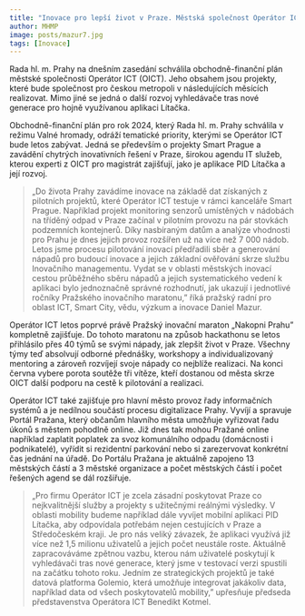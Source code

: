 ```yaml
---
title: "Inovace pro lepší život v Praze. Městská společnost Operátor ICT představila hlavní priority pro následující měsíce"
author: MHMP
image: posts/mazur7.jpg
tags: [Inovace]
---
```

 
Rada hl. m. Prahy na dnešním zasedání schválila obchodně-finanční plán městské společnosti Operátor ICT (OICT). Jeho obsahem jsou projekty, které bude společnost pro českou metropoli v následujících měsících realizovat. Mimo jiné se jedná o další rozvoj vyhledávače tras nové generace pro hojně využívanou aplikaci Lítačka.

Obchodně-finanční plán pro rok 2024, který Rada hl. m. Prahy schválila v režimu Valné hromady, odráží tematické priority, kterými se Operátor ICT bude letos zabývat. Jedná se především o projekty Smart Prague a zavádění chytrých inovativních řešení v Praze, širokou agendu IT služeb, kterou experti z OICT pro magistrát zajišťují, jako je aplikace PID Lítačka a její rozvoj.

> „Do života Prahy zavádíme inovace na základě dat získaných z pilotních projektů, které Operátor ICT testuje v rámci kanceláře Smart Prague. Například projekt monitoring senzorů umístěných v nádobách na tříděný odpad v Praze začínal v pilotním provozu na pár stovkách podzemních kontejnerů. Díky nasbíraným datům a analýze vhodnosti pro Prahu je dnes jejich provoz rozšířen už na více než 7 000 nádob. Letos jsme procesu pilotování inovací předřadili sběr a generování nápadů pro budoucí inovace a jejich základní ověřování skrze službu Inovačního managementu. Vydat se v oblasti městských inovací cestou průběžného sběru nápadů a jejich systematického vedení k aplikaci bylo jednoznačně správné rozhodnutí, jak ukazují i jednotlivé ročníky Pražského inovačního maratonu,” říká pražský radní pro oblast ICT, Smart City, vědu, výzkum a inovace Daniel Mazur.

Operátor ICT letos poprvé právě Pražský inovační maraton „Nakopni Prahu” kompletně zajišťuje. Do tohoto maratonu na způsob hackathonu se letos přihlásilo přes 40 týmů se svými nápady, jak zlepšit život v Praze. Všechny týmy teď absolvují odborné přednášky, workshopy a individualizovaný mentoring a zároveň rozvíjejí svoje nápady co nejblíže realizaci. Na konci června vybere porota soutěže tři vítěze, kteří dostanou od města skrze OICT další podporu na cestě k pilotování a realizaci.

Operátor ICT také zajišťuje pro hlavní město provoz řady informačních systémů a je nedílnou součástí procesu digitalizace Prahy. Vyvíjí a spravuje Portál Pražana, který občanům hlavního města umožňuje vyřizovat řadu úkonů s městem pohodlně online. Již dnes tak mohou Pražané online například zaplatit poplatek za svoz komunálního odpadu (domácnosti i podnikatelé), vyřídit si rezidentní parkování nebo si zarezervovat konkrétní čas jednání na úřadě. Do Portálu Pražana je aktuálně zapojeno 13 městských částí a 3 městské organizace a počet městských částí i počet řešených agend se dál rozšiřuje.

> „Pro firmu Operátor ICT je zcela zásadní poskytovat Praze co nejkvalitnější služby a projekty s užitečnými reálnými výsledky. V oblasti mobility budeme například dále vyvíjet mobilní aplikaci PID Lítačka, aby odpovídala potřebám nejen cestujících v Praze a Středočeském kraji. Je pro nás veliký závazek, že aplikaci využívá již více než 1,5 milionu uživatelů a jejich počet neustále roste. Aktuálně zapracováváme zpětnou vazbu, kterou nám uživatelé poskytují k vyhledávači tras nové generace, který jsme v testovací verzi spustili na začátku tohoto roku. Jedním ze strategických projektů je také datová platforma Golemio, která umožňuje integrovat jakákoliv data, například data od všech poskytovatelů mobility,” upřesňuje předseda představenstva Operátora ICT Benedikt Kotmel.

 
